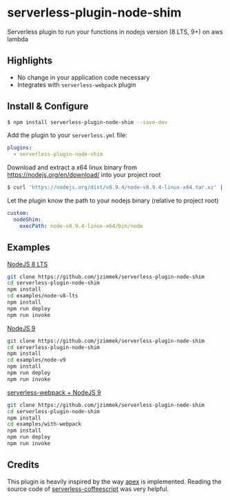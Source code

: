 # serverless-plugin-node-shim
Serverless plugin to run your functions in nodejs version (8 LTS, 9+) on aws lambda

## Highlights

* No change in your application code necessary
* Integrates with `serverless-webpack` plugin

## Install & Configure

```bash
$ npm install serverless-plugin-node-shim --save-dev
```

Add the plugin to your `serverless.yml` file:

```yaml
plugins:
  - serverless-plugin-node-shim
```

Download and extract a x64 linux binary from https://nodejs.org/en/download/ into your project root

```bash
$ curl 'https://nodejs.org/dist/v8.9.4/node-v8.9.4-linux-x64.tar.xz' | tar xf -
```

Let the plugin know the path to your nodejs binary (relative to project root)

```yaml
custom:
  nodeShim:
    execPath: node-v8.9.4-linux-x64/bin/node
```

## Examples

[NodeJS 8 LTS](https://github.com/jzimmek/serverless-plugin-node-shim/tree/master/examples/node-v8-lts)

```bash
git clone https://github.com/jzimmek/serverless-plugin-node-shim
cd serverless-plugin-node-shim
npm install
cd examples/node-v8-lts
npm install
npm run deploy
npm run invoke
```

[NodeJS 9](https://github.com/jzimmek/serverless-plugin-node-shim/tree/master/examples/node-v9)

```bash
git clone https://github.com/jzimmek/serverless-plugin-node-shim
cd serverless-plugin-node-shim
npm install
cd examples/node-v9
npm install
npm run deploy
npm run invoke
```

[serverless-webpack + NodeJS 9](https://github.com/jzimmek/serverless-plugin-node-shim/tree/master/examples/with-webpack)

```bash
git clone https://github.com/jzimmek/serverless-plugin-node-shim
cd serverless-plugin-node-shim
npm install
cd examples/with-webpack
npm install
npm run deploy
npm run invoke
```

## Credits

This plugin is heavily inspired by the way [apex](https://github.com/apex/apex) is implemented. Reading the source code of [serverless-coffeescript](https://github.com/duanefields/serverless-coffeescript) was very helpful.
